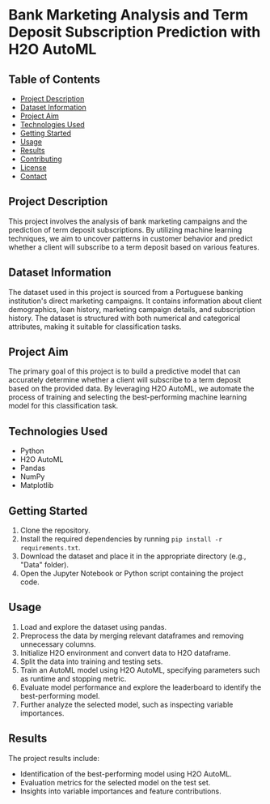 # Bank Marketing Analysis and Term Deposit Subscription Prediction with H2O AutoML


## Table of Contents

- [Project Description](#project-description)
- [Dataset Information](#dataset-information)
- [Project Aim](#project-aim)
- [Technologies Used](#technologies-used)
- [Getting Started](#getting-started)
- [Usage](#usage)
- [Results](#results)
- [Contributing](#contributing)
- [License](#license)
- [Contact](#contact)

## Project Description

This project involves the analysis of bank marketing campaigns and the prediction of term deposit subscriptions. By utilizing machine learning techniques, we aim to uncover patterns in customer behavior and predict whether a client will subscribe to a term deposit based on various features.

## Dataset Information

The dataset used in this project is sourced from a Portuguese banking institution's direct marketing campaigns. It contains information about client demographics, loan history, marketing campaign details, and subscription history. The dataset is structured with both numerical and categorical attributes, making it suitable for classification tasks.

## Project Aim

The primary goal of this project is to build a predictive model that can accurately determine whether a client will subscribe to a term deposit based on the provided data. By leveraging H2O AutoML, we automate the process of training and selecting the best-performing machine learning model for this classification task.

## Technologies Used

- Python
- H2O AutoML
- Pandas
- NumPy
- Matplotlib

## Getting Started

1. Clone the repository.
2. Install the required dependencies by running `pip install -r requirements.txt`.
3. Download the dataset and place it in the appropriate directory (e.g., "Data" folder).
4. Open the Jupyter Notebook or Python script containing the project code.

## Usage

1. Load and explore the dataset using pandas.
2. Preprocess the data by merging relevant dataframes and removing unnecessary columns.
3. Initialize H2O environment and convert data to H2O dataframe.
4. Split the data into training and testing sets.
5. Train an AutoML model using H2O AutoML, specifying parameters such as runtime and stopping metric.
6. Evaluate model performance and explore the leaderboard to identify the best-performing model.
7. Further analyze the selected model, such as inspecting variable importances.

## Results

The project results include:

- Identification of the best-performing model using H2O AutoML.
- Evaluation metrics for the selected model on the test set.
- Insights into variable importances and feature contributions.
